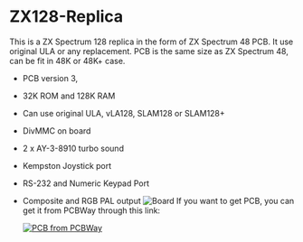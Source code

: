 # ZX128-Replica
This is a ZX Spectrum 128 replica in the form of ZX Spectrum 48 PCB. It use original ULA or any replacement.
PCB is the same size as ZX Spectrum 48, can be fit in 48K or 48K+ case.

- PCB version 3, 
- 32K ROM and 128K RAM
- Can use original ULA, vLA128, SLAM128 or SLAM128+ 
- DivMMC on board
- 2 x AY-3-8910 turbo sound
- Kempston Joystick port
- RS-232 and Numeric Keypad Port
- Composite and RGB PAL output
![Board](https://github.com/DonSuperfo/ZX128-Replica/blob/main/ZX128%20Replica.jpg)
If you want to get PCB, you can get it from PCBWay through this link:

  <a href="https://www.pcbway.com/project/shareproject/ZX128_Replica_86e2ab61.html"><img src="https://www.pcbway.com/project/img/images/frompcbway-1220.png" alt="PCB from PCBWay" /></a>
